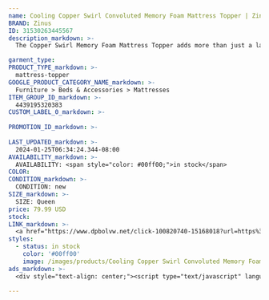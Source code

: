 ```yaml
---
name: Cooling Copper Swirl Convoluted Memory Foam Mattress Topper | Zinus 1.25" / Queen
BRAND: Zinus
ID: 31530263445567
description_markdown: >-
  The Copper Swirl Memory Foam Mattress Topper adds more than just a layer of supportive softness to your existing bed. With its copper infusion, this topper is made to resist moisture over time for your cleanest sleep night after night. And sleeping soundly is no sweat, as this topper is swirled with conductive copper and designed with cooling comfort curves that draw excess heat away from the body and allow air to circulate, ensuring a cooler, more optimal sleep temperature.

garment_type:
PRODUCT_TYPE_markdown: >-
  mattress-topper
GOOGLE_PRODUCT_CATEGORY_NAME_markdown: >-
  Furniture > Beds & Accessories > Mattresses
ITEM_GROUP_ID_markdown: >-
  4439195320383
CUSTOM_LABEL_0_markdown: >-
  
PROMOTION_ID_markdown: >-
  
LAST_UPDATED_markdown: >-
  2024-01-25T06:34:24.344-08:00
AVAILABILITY_markdown: >-
  AVAILABILITY: <span style="color: #00ff00;">in stock</span>
COLOR:
CONDITION_markdown: >-
  CONDITION: new
SIZE_markdown: >-
  SIZE: Queen
price: 79.99 USD
stock: 
LINK_markdown: >-
  <a href="https://www.dpbolvw.net/click-100820740-15168018?url=https%3A%2F%2Fwww.zinus.com%2Fproducts%2Fcopper-cooling-swirl-memory-foam-mattress-topper%3Fvariant%3D31530263445567" target="_blank" style="display: inline-block; padding: 10px 20px; font-size: 16px; text-align: center; text-decoration: none; cursor: pointer; border: 1px solid #3498db; color: #3498db; background-color: #fff; border-radius: 5px; transition: background-color 0.3s;">Go to Product</a>
styles:
  - status: in stock
    color: '#00ff00'
    image: /images/products/Cooling Copper Swirl Convoluted Memory Foam Mattress Topper _ Zinus 1.25_ _ Queen/4439195320383_1_3__Cooling_Copper_Swirl_Convoluted_memory_foam_mattress_Topper_1.jpg
ads_markdown: >-
  <div style="text-align: center;"><script type="text/javascript" language="javascript" src="https://www.anrdoezrs.net/placeholder-52386842?target=_top&mouseover=N"></script></div>

---
```

